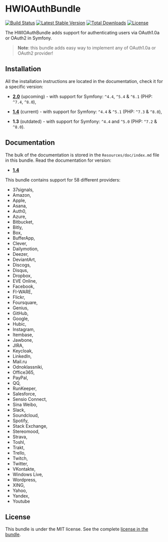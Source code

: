 HWIOAuthBundle
==============

[![Build Status](https://github.com/hwi/HWIOAuthBundle/workflows/CI/badge.svg?branch=1.4)](https://github.com/hwi/HWIOAuthBundle/actions?query=workflow%3ACI) [![Latest Stable Version](https://poser.pugx.org/hwi/oauth-bundle/v/stable.svg)](https://packagist.org/packages/hwi/oauth-bundle) [![Total Downloads](https://poser.pugx.org/hwi/oauth-bundle/downloads.svg)](https://packagist.org/packages/hwi/oauth-bundle) [![License](https://poser.pugx.org/hwi/oauth-bundle/license.svg)](https://packagist.org/packages/hwi/oauth-bundle)

The HWIOAuthBundle adds support for authenticating users via OAuth1.0a or OAuth2 in Symfony.

> __Note__: this bundle adds easy way to implement any of OAuth1.0a or OAuth2 provider!

Installation
------------

All the installation instructions are located in the documentation, check it for a specific version:

* [__2.0__](https://github.com/hwi/HWIOAuthBundle/blob/master/docs/1-setting_up_the_bundle.md) (upcoming) - with support for Symfony: `^4.4`, `^5.4` & `^6.1` (PHP: `^7.4`, `^8.0`),

* [__1.4__](https://github.com/hwi/HWIOAuthBundle/blob/1.4/docs/1-setting_up_the_bundle.md) (current) - with support for Symfony: `^4.4` & `^5.1` (PHP: `^7.3` & `^8.0`),

* __1.3__ (outdated) - with support for Symfony: `^4.4` and `^5.0` (PHP: `^7.2` & `^8.0`).


Documentation
-------------

The bulk of the documentation is stored in the `Resources/doc/index.md`
file in this bundle. Read the documentation for version:

* [__1.4__](https://github.com/hwi/HWIOAuthBundle/blob/1.4/docs/index.md)

This bundle contains support for 58 different providers:
* 37signals,
* Amazon,
* Apple,
* Asana,
* Auth0,
* Azure,
* Bitbucket,
* Bitly,
* Box,
* BufferApp,
* Clever,
* Dailymotion,
* Deezer,
* DeviantArt,
* Discogs,
* Disqus,
* Dropbox,
* EVE Online,
* Facebook,
* FI-WARE,
* Flickr,
* Foursquare,
* Genius,
* GitHub,
* Google,
* Hubic,
* Instagram,
* Itembase,
* Jawbone,
* JIRA,
* Keycloak,
* LinkedIn,
* Mail.ru
* Odnoklassniki,
* Office365,
* PayPal,
* QQ,
* RunKeeper,
* Salesforce,
* Sensio Connect,
* Sina Weibo,
* Slack,
* Soundcloud,
* Spotify,
* Stack Exchange,
* Stereomood,
* Strava,
* Toshl,
* Trakt,
* Trello,
* Twitch,
* Twitter,
* VKontakte,
* Windows Live,
* Wordpress,
* XING,
* Yahoo,
* Yandex,
* Youtube

License
-------

This bundle is under the MIT license. See the complete [license in the bundle](https://github.com/hwi/HWIOAuthBundle/blob/master/LICENSE).
